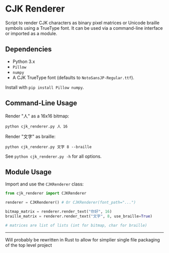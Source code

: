 # CJK Renderer

Script to render CJK characters as binary pixel matrices or Unicode braille symbols using a TrueType font. It can be used via a command-line interface or imported as a module.

## Dependencies

*   Python 3.x
*   `Pillow`
*   `numpy`
*   A CJK TrueType font (defaults to `NotoSansJP-Regular.ttf`).

Install with `pip install Pillow numpy`.

## Command-Line Usage

Render "人" as a 16x16 bitmap:
```/dev/null/path.extension
python cjk_renderer.py 人 16
```
Render "文字" as braille:
```/dev/null/path.extension
python cjk_renderer.py 文字 8 --braille
```

See `python cjk_renderer.py -h` for all options.

## Module Usage

Import and use the `CJKRenderer` class:

```python /dev/null/path.extension
from cjk_renderer import CJKRenderer

renderer = CJKRenderer() # Or CJKRenderer(font_path="...")

bitmap_matrix = renderer.render_text("你好", 16)
braille_matrix = renderer.render_text("文字", 8, use_braille=True)

# matrices are list of lists (int for bitmap, char for braille)
```
---

Will probably be rewritten in Rust to allow for simplier single file packaging of the top level project
